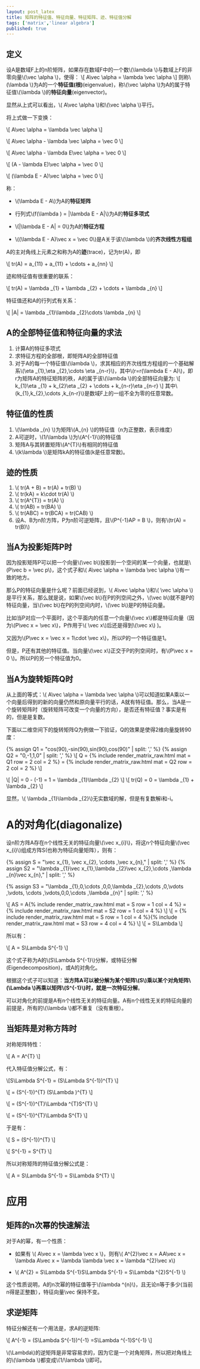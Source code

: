 ```yaml
---
layout: post_latex
title: 矩阵的特征值、特征向量、特征矩阵、迹、特征值分解
tags: ['matrix','linear algebra']
published: true
---
```


## 定义

设A是数域F上的n阶矩阵，如果存在数域F中的一个数\\(\\lambda \\)与数域上F的非零向量\\(\\vec \\alpha \\)，使得：
\\[ A\\vec \\alpha = \\lambda \\vec \\alpha \\]
则称\\(\\lambda \\)为A的一个**特征值(根)**(eigenvalue)，称\\(\\vec \\alpha \\)为A的属于特征值\\(\\lambda \\)的**特征向量**(eigenvector)。

显然从上式可以看出，\\( A\\vec \\alpha \\)和\\(\\vec \\alpha \\)平行。

将上式做一下变换：


\\[ A\\vec \\alpha = \\lambda \\vec \\alpha \\]

\\[ A\\vec \\alpha - \\lambda \\vec \\alpha = \\vec 0 \\]

\\[ A\\vec \\alpha - \\lambda E\\vec \\alpha = \\vec 0 \\]

\\[ (A - \\lambda E)\\vec \\alpha = \\vec 0 \\]


\\[ (\\lambda E - A)\\vec \\alpha = \\vec 0 \\]


称：

- \\(\\lambda E - A\\)为A的**特征矩阵**

- 行列式\\(f(\\lambda ) = |\\lambda E - A|\\)为A的**特征多项式**

- \\(|\\lambda E - A| = 0\\)为A的**特征方程**

- \\((\\lambda E - A)\\vec x = \\vec 0\\)是A关于该\\(\\lambda \\)的**齐次线性方程组**

A的主对角线上元素之和称为A的**迹**(trace)，记为tr(A)，即

\\[ tr(A) = a\_\{11\} + a\_\{11\} + \\cdots + a\_\{nn\} \\]

迹和特征值有很重要的联系：

\\[ tr(A) = \\lambda \_\{1\} + \\lambda \_\{2\} + \\cdots + \\lambda \_\{n\} \\]

特征值还和A的行列式有关系：

\\[ |A| = \\lambda \_\{1\}\\lambda \_\{2\}\\cdots \\lambda \_\{n\} \\]


<!--more-->

## A的全部特征值和特征向量的求法

1. 计算A的特征多项式
2. 求特征方程的全部根，即矩阵A的全部特征值
3. 对于A的每一个特征值\\(\\lambda \\)，求其相应的齐次线性方程组的一个基础解系\\(\\eta \_\{1\},\\eta \_\{2\},\\cdots \\eta \_\{n-r\}\\)，其中\\(r=r(\\lambda E - A)\\)，即r为矩阵A的特征矩阵的秩，A的属于该\\(\\lambda \\)的全部特征向量为:
\\[ k\_\{1\}\\eta \_\{1\} + k\_\{2\}\\eta \_\{2\} + \\cdots + k\_\{n-r\}\\eta \_\{n-r\} \\]
其中\\(k\_\{1\},k\_\{2\},\\cdots ,k\_\{n-r\}\\)是数域F上的一组不全为零的任意常数。

## 特征值的性质

1. \\(\\lambda \_\{n\} \\)为矩阵\\(A\_\{n\} \\)的特征值（n为正整数，表示维度）
2. A可逆时，\\(1/\\lambda \\)为\\(A\^\{-1\}\\)的特征值
3. 矩阵A与其转置矩阵\\(A\^\{T\}\\)有相同的特征值
4. \\(k\\lambda \\)是矩阵kA的特征值(k是任意常数)。


## 迹的性质

1. \\( tr(A + B) = tr(A) + tr(B) \\)
2. \\( tr(kA) = k\cdot tr(A) \\)
3. \\( tr(A\^\{T\}) = tr(A) \\)
4. \\( tr(AB) = tr(BA) \\)
5. \\( tr(ABC) = tr(BCA) = tr(CAB) \\)
6. 设A、B为n阶方阵，P为n阶可逆矩阵，且\\(P\^\{-1\}AP = B \\)，则有\\(tr(A) = tr(B)\\)



## 当A为投影矩阵P时

因为投影矩阵P可以把一个向量\\(\\vec b\\)投影到一个空间的某一个向量，也就是\\(P\\vec b = \\vec p\\)，这个式子和\\( A\\vec \\alpha = \\lambda \\vec \\alpha \\)有一致的地方。

那么P的特征向量是什么呢？前面已经说到，\\( A\\vec \\alpha \\)和\\( \\vec \\alpha \\)是平行关系，那么就是说，如果\\(\\vec b\\)在P的列空间之外，\\(\\vec b\\)就不是P的特征向量，当\\(\\vec b\\)在P的列空间内时，\\(\\vec b\\)是P的特征向量。

比如当P对应一个平面时，这个平面内的任意一个向量\\(\\vec x\\)都是特征向量（因为\\(P\\vec x = \\vec x\\)，P作用于\\( \\vec x\\)后还是得到\\(\\vec x\\) )。

又因为\\(P\\vec x = \\vec x = 1\\cdot \\vec x\\)，所以P的一个特征值是1。

但是，P还有其他的特征值。当向量\\(\\vec x\\)正交于P的列空间时，有\\(P\\vec x = 0 \\)。所以P的另一个特征值为0。


## 当A为旋转矩阵Q时

从上面的等式：\\( A\\vec \\alpha = \\lambda \\vec \\alpha \\)可以知道如果A乘以一个向量后得到的新的向量仍然和原向量平行的话，A就有特征值。那么，当A是一个旋转矩阵时（旋转矩阵可改变一个向量的方向），是否还有特征值？事实是有的，但是是复数。

下面以二维空间下的旋转矩阵Q为例做一下验证，Q的效果是使得2维向量旋转90度：

{% assign Q1 = "cos(90),-sin(90),sin(90),cos(90)" | split: ',' %}
{% assign Q2 = "0,-1,1,0" | split: ',' %}
\\[ Q = {% include render_matrix_raw.html mat = Q1 row = 2 col = 2 %} = {% include render_matrix_raw.html mat = Q2 row = 2 col = 2 %} \\]

\\[ |Q| = 0 - (-1) = 1 = \\lambda \_\{1\}\\lambda \_\{2\} \\]
\\[ tr(Q) = 0 = \\lambda \_\{1\} + \\lambda \_\{2\} \\]

显然，\\( \\lambda \_\{1\}\\lambda \_\{2\}\\)无实数域的解，但是有复数解i和-i。


# A的对角化(diagonalize)

设n阶方阵A存在n个线性无关的特征向量\\(\\vec x\_\{i\}\\)，将这n个特征向量\\(\\vec x\_\{i\}\\)组成方阵S(也称为特征向量矩阵），则有：

{% assign S = "\\vec x\_\{1\}, \\vec x\_\{2\}, \\cdots ,\\vec x\_\{n\}," | split: ',' %}
{% assign S2 = "\\lambda \_\{1\}\\vec x\_\{1\},\\lambda \_\{2\}\\vec x\_\{2\},\\cdots ,\\lambda \_\{n\}\\vec x\_\{n\}," | split: ',' %}

{% assign S3 = "\\lambda \_\{1\},0,\\cdots ,0,0,\\lambda \_\{2\},\\cdots ,0,\\vdots ,\\vdots, \\cdots ,\\vdots,0,0,\\cdots ,\\lambda \_\{n\}" | split: ',' %}

\\[ AS = A{% include render_matrix_raw.html mat = S  row = 1 col = 4 %} = {% include render_matrix_raw.html mat = S2 row = 1 col = 4 %} \\] 
\\[    = {% include render_matrix_raw.html mat = S  row = 1 col = 4 %}{% include render_matrix_raw.html mat = S3  row = 4 col = 4 %} \\]
\\[ = S\\Lambda \\]

所以有：

\\[ A = S\\Lambda S\^\{-1\} \\]

这个式子称为A的\\(S\\Lambda S\^\{-1\}\\)分解，或特征分解(Eigendecomposition)，或A的对角化。

根据这个式子可以知道：**当方阵A可以被分解为某个矩阵\\(S\\)乘以某个对角矩阵\\(\\Lambda \\)再乘以矩阵\\(S\^\{-1\}\\)时，就是一次特征分解**。


可以对角化的前提是A有n个线性无关的特征向量。A有n个线性无关的特征向量的前提是，所有的\\(\\lambda \\)都不重复（没有重根）。

## 当矩阵是对称方阵时

对称矩阵特性：

\\[ A = A\^\{T\} \\]

代入特征值分解公式，有：


\\[S\\Lambda S\^\{-1\}  = (S\\Lambda S\^\{-1\})\^\{T\} \\]

\\[ = (S\^\{-1\})\^\{T\} (S\\Lambda )\^\{T\} \\]

\\[  = (S\^\{-1\})\^\{T\}\\Lambda \^\{T\}S\^\{T\} \\]

\\[  = (S\^\{-1\})\^\{T\}\\Lambda S\^\{T\} \\]

于是有：

\\[ S = (S\^\{-1\})\^\{T\} \\]

\\[ S\^\{-1\} =  S\^\{T\} \\]

所以对称矩阵的特征值分解公式是：

\\[ A =  S\\Lambda S\^\{-1\} = S\\Lambda S\^\{T\} \\]


# 应用

## 矩阵的n次幂的快速解法

对于A的幂，有一个性质：

- 如果有 \\( A\\vec x = \\lambda \\vec x \\)，则有\\( A\^\{2\}\\vec x = AA\\vec x = \\lambda A\\vec x = \\lambda \\lambda \\vec x = \\lambda \^\{2\}\\vec x\\) 

- \\( A\^\{2\} = S\\Lambda S\^\{-1\}S\\Lambda S\^\{-1\} = S\\Lambda \^\{2\}S\^\{-1\} \\)

这个性质说明，A的n次幂的特征值等于\\(\\lambda \^\{n\}\\)，且无论n等于多少(当前n得是正整数），特征向量\\vec 保持不变。



## 求逆矩阵

特征分解还有一个用法是，求A的逆矩阵:

\\[ A\^\{-1\} = (S\\Lambda S\^\{-1\})\^\{-1\} =S\\Lambda \^\{-1\}S\^\{-1\} \\]

\\(\\Lambda\\)的逆矩阵是非常容易求的，因为它是一个对角矩阵，所以把对角线上的\\(\\lambda \\)都变成\\(1/\\lambda \\)即可。
